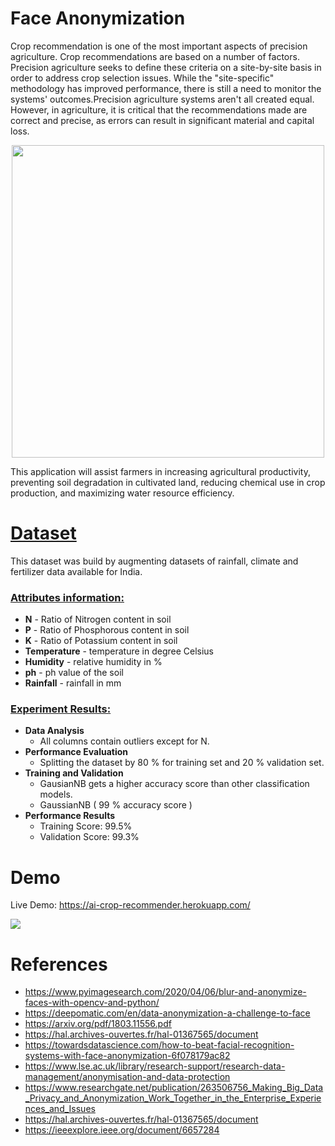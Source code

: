 
# Face Anonymization

Crop recommendation is one of the most important aspects of precision agriculture. Crop recommendations are based on a number of factors. Precision agriculture seeks to define these criteria on a site-by-site basis in order to address crop selection issues. While the "site-specific" methodology has improved performance, there is still a need to monitor the systems' outcomes.Precision agriculture systems aren't all created equal. However, in agriculture, it is critical that the recommendations made are correct and precise, as errors can result in significant material and capital loss.


<p align="center">
<img src="https://www.nhbr.com/content/uploads/2021/03/facial-recognition-tech.jpg" height=500 />
</p>
This application will assist farmers in increasing agricultural productivity, preventing soil degradation in cultivated land, reducing chemical use in crop production, and maximizing water resource efficiency.

# [Dataset]()
This dataset was build by augmenting datasets of rainfall, climate and fertilizer data available for India.

### [Attributes information:]()

* **N** - Ratio of Nitrogen content in soil
* **P** - Ratio of Phosphorous content in soil
* **K** - Ratio of Potassium content in soil
* **Temperature** -  temperature in degree Celsius
* **Humidity** - relative humidity in %
* **ph** - ph value of the soil
* **Rainfall** - rainfall in mm 

### [Experiment Results:]()
* **Data Analysis**
    * All columns contain outliers except for N.
 * **Performance Evaluation**
    * Splitting the dataset by 80 % for training set and 20 % validation set.
 * **Training and Validation**
    * GausianNB gets a higher accuracy score than other classification models.
    * GaussianNB ( 99 % accuracy score )
 * **Performance Results**
    * Training Score: 99.5%
    * Validation Score: 99.3%

 
# Demo
Live Demo: https://ai-crop-recommender.herokuapp.com/

![](https://i.imgur.com/TnsSPQy.png)

# References
* https://www.pyimagesearch.com/2020/04/06/blur-and-anonymize-faces-with-opencv-and-python/
* https://deepomatic.com/en/data-anonymization-a-challenge-to-face
* https://arxiv.org/pdf/1803.11556.pdf
* https://hal.archives-ouvertes.fr/hal-01367565/document
* https://towardsdatascience.com/how-to-beat-facial-recognition-systems-with-face-anonymization-6f078179ac82
* https://www.lse.ac.uk/library/research-support/research-data-management/anonymisation-and-data-protection
* https://www.researchgate.net/publication/263506756_Making_Big_Data_Privacy_and_Anonymization_Work_Together_in_the_Enterprise_Experiences_and_Issues
* https://hal.archives-ouvertes.fr/hal-01367565/document
* https://ieeexplore.ieee.org/document/6657284
